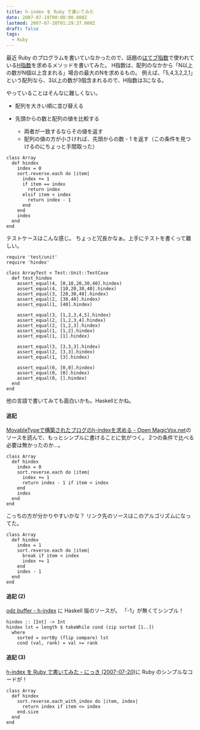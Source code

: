 ```yaml
---
title: h-index を Ruby で書いてみた
date: 2007-07-19T00:00:00.000Z
lastmod: 2007-07-20T01:29:37.000Z
draft: false
tags:
  - Ruby
---
```


最近 Ruby のプログラムを書いていなかったので、話題の[はてブ指数](http://d.hatena.ne.jp/myrmecoleon/20070718/1184775133)で使われている[H指数](http://d.hatena.ne.jp/min2-fly/20070717/1184690356)を求めるメソッドを書いてみた。 H指数は、配列のなかから「N以上の数がN個以上含まれる」場合の最大のNを求めるもの。 例えば、「5,4,3,2,2,1」という配列なら、3以上の数が3個含まれるので、H指数は3になる。

やっていることはそんなに難しくない。

* 配列を大きい順に並び替える

* 先頭からの数と配列の値を比較する

  * 両者が一致するならその値を返す
  * 配列の値の方が小さければ、先頭からの数 - 1 を返す（この条件を見つけるのにちょっと手間取った）

```
class Array
  def hindex
    index = 0
    sort.reverse.each do |item|
      index += 1
      if item == index
        return index
      elsif item < index
        return index - 1
      end
    end
    index
  end
end
```

テストケースはこんな感じ。 ちょっと冗長かなぁ。上手にテストを書くって難しい。

```
require 'test/unit'
require 'hindex'

class ArrayTest < Test::Unit::TestCase
  def test_hindex
    assert_equal(4, [0,10,20,30,40].hindex)
    assert_equal(4, [10,20,30,40].hindex)
    assert_equal(3, [20,30,40].hindex)
    assert_equal(2, [30,40].hindex)
    assert_equal(1, [40].hindex)

    assert_equal(3, [1,2,3,4,5].hindex)
    assert_equal(2, [1,2,3,4].hindex)
    assert_equal(2, [1,2,3].hindex)
    assert_equal(1, [1,2].hindex)
    assert_equal(1, [1].hindex)

    assert_equal(3, [3,3,3].hindex)
    assert_equal(2, [3,3].hindex)
    assert_equal(1, [3].hindex)

    assert_equal(0, [0,0].hindex)
    assert_equal(0, [0].hindex)
    assert_equal(0, [].hindex)
  end
end
```

他の言語で書いてみても面白いかも。Haskellとかね。

#### 追記

[MovableTypeで構築されたブログのh-indexを求める - Open MagicVox.net](http://www.magicvox.net/archive/2007/07192135/)のソースを読んで、もっとシンプルに書けることに気がつく。 2つの条件で比べる必要は無かったのか…。

```
class Array
  def hindex
    index = 0
    sort.reverse.each do |item|
      index += 1
      return index - 1 if item < index
    end
    index
  end
end
```

こっちの方が分かりやすいかな？ リンク先のソースはこのアルゴリズムになってた。

```
class Array
  def hindex
    index = 1
    sort.reverse.each do |item|
      break if item < index
      index += 1
    end
    index - 1
  end
end
```

#### 追記 (2)

[odz buffer - h-index](http://d.hatena.ne.jp/odz/20070719/1184862407) に Haskell 版のソースが。 「-1」が無くてシンプル！

```
hindex :: [Int] -> Int
hindex lst = length $ takeWhile cond (zip sorted [1..])
  where
    sorted = sortBy (flip compare) lst
    cond (val, rank) = val >= rank
```

#### 追記 (3)

[h-index を Ruby で書いてみた - にっき (2007-07-20)](http://elpeo.jp/diary/20070720.html#p01)に Ruby のシンプルなコードが！

```
class Array
  def hindex
    sort.reverse.each_with_index do |item, index|
      return index if item <= index
    end.size
  end
end
```
